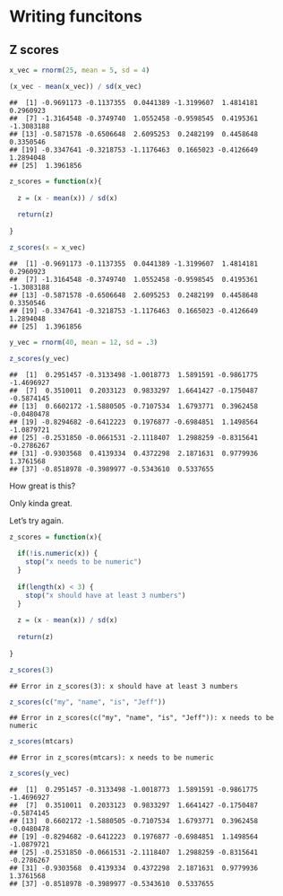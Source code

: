Writing funcitons
================

## Z scores

``` r
x_vec = rnorm(25, mean = 5, sd = 4)

(x_vec - mean(x_vec)) / sd(x_vec)
```

    ##  [1] -0.9691173 -0.1137355  0.0441389 -1.3199607  1.4814181  0.2960923
    ##  [7] -1.3164548 -0.3749740  1.0552458 -0.9598545  0.4195361 -1.3083188
    ## [13] -0.5871578 -0.6506648  2.6095253  0.2482199  0.4458648  0.3350546
    ## [19] -0.3347641 -0.3218753 -1.1176463  0.1665023 -0.4126649  1.2894048
    ## [25]  1.3961856

``` r
z_scores = function(x){
  
  z = (x - mean(x)) / sd(x)
  
  return(z)
  
}

z_scores(x = x_vec)
```

    ##  [1] -0.9691173 -0.1137355  0.0441389 -1.3199607  1.4814181  0.2960923
    ##  [7] -1.3164548 -0.3749740  1.0552458 -0.9598545  0.4195361 -1.3083188
    ## [13] -0.5871578 -0.6506648  2.6095253  0.2482199  0.4458648  0.3350546
    ## [19] -0.3347641 -0.3218753 -1.1176463  0.1665023 -0.4126649  1.2894048
    ## [25]  1.3961856

``` r
y_vec = rnorm(40, mean = 12, sd = .3)

z_scores(y_vec)
```

    ##  [1]  0.2951457 -0.3133498 -1.0018773  1.5891591 -0.9861775 -1.4696927
    ##  [7]  0.3510011  0.2033123  0.9833297  1.6641427 -0.1750487 -0.5874145
    ## [13]  0.6602172 -1.5880505 -0.7107534  1.6793771  0.3962458 -0.0480478
    ## [19] -0.8294682 -0.6412223  0.1976877 -0.6984851  1.1498564 -1.0879721
    ## [25] -0.2531850 -0.0661531 -2.1118407  1.2988259 -0.8315641 -0.2786267
    ## [31] -0.9303568  0.4139334  0.4372298  2.1871631  0.9779936  1.3761568
    ## [37] -0.8518978 -0.3989977 -0.5343610  0.5337655

How great is this?

Only kinda great.

Let’s try again.

``` r
z_scores = function(x){
  
  if(!is.numeric(x)) {
    stop("x needs to be numeric")
  }
  
  if(length(x) < 3) {
    stop("x should have at least 3 numbers")
  }
  
  z = (x - mean(x)) / sd(x)
  
  return(z)
  
}

z_scores(3)
```

    ## Error in z_scores(3): x should have at least 3 numbers

``` r
z_scores(c("my", "name", "is", "Jeff"))
```

    ## Error in z_scores(c("my", "name", "is", "Jeff")): x needs to be numeric

``` r
z_scores(mtcars)
```

    ## Error in z_scores(mtcars): x needs to be numeric

``` r
z_scores(y_vec)
```

    ##  [1]  0.2951457 -0.3133498 -1.0018773  1.5891591 -0.9861775 -1.4696927
    ##  [7]  0.3510011  0.2033123  0.9833297  1.6641427 -0.1750487 -0.5874145
    ## [13]  0.6602172 -1.5880505 -0.7107534  1.6793771  0.3962458 -0.0480478
    ## [19] -0.8294682 -0.6412223  0.1976877 -0.6984851  1.1498564 -1.0879721
    ## [25] -0.2531850 -0.0661531 -2.1118407  1.2988259 -0.8315641 -0.2786267
    ## [31] -0.9303568  0.4139334  0.4372298  2.1871631  0.9779936  1.3761568
    ## [37] -0.8518978 -0.3989977 -0.5343610  0.5337655
